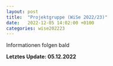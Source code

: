 ```yaml
---
layout: post
title:  "Projektgruppe (WiSe 2022/23)"
date:   2022-12-05 14:02:00 +0100
categories: wise202223
---
```


Informationen folgen bald


**Letztes Update: 05.12.2022**
